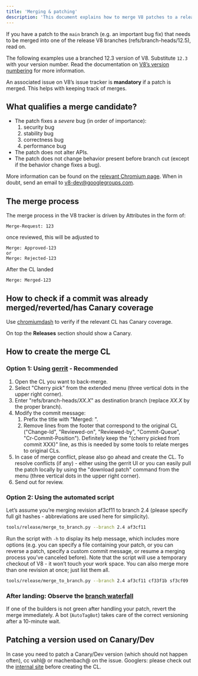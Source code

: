```yaml
---
title: 'Merging & patching'
description: 'This document explains how to merge V8 patches to a release branch.'
---
```

If you have a patch to the `main` branch (e.g. an important bug fix) that needs to be merged into one of the release V8 branches (refs/branch-heads/12.5), read on.

The following examples use a branched 12.3 version of V8. Substitute `12.3` with your version number. Read the documentation on [V8’s version numbering](/docs/version-numbers) for more information.

An associated issue on V8’s issue tracker is **mandatory** if a patch is merged. This helps with keeping track of merges.

## What qualifies a merge candidate?

- The patch fixes a *severe* bug (in order of importance):
    1. security bug
    1. stability bug
    1. correctness bug
    1. performance bug
- The patch does not alter APIs.
- The patch does not change behavior present before branch cut (except if the behavior change fixes a bug).

More information can be found on the [relevant Chromium page](https://chromium.googlesource.com/chromium/src/+/HEAD/docs/process/merge_request.md). When in doubt, send an email to <v8-dev@googlegroups.com>.

## The merge process

The merge process in the V8 tracker is driven by Attributes in the form of:

```
Merge-Request: 123
```
once reviewed, this will be adjusted to
```
Merge: Approved-123
or
Merge: Rejected-123
```

After the CL landed
```
Merge: Merged-123
```

## How to check if a commit was already merged/reverted/has Canary coverage

Use [chromiumdash](https://chromiumdash.appspot.com/commit/) to verify if the relevant CL has Canary coverage.


On top the **Releases** section should show a Canary.

## How to create the merge CL

### Option 1: Using [gerrit](https://chromium-review.googlesource.com/) - Recommended


1. Open the CL you want to back-merge.
1. Select "Cherry pick" from the extended menu (three vertical dots in the upper right corner).
1. Enter "refs/branch-heads/*XX.X*" as destination branch (replace *XX.X* by the proper branch).
1. Modify the commit message:
   1. Prefix the title with "Merged: ".
   1. Remove lines from the footer that correspond to the original CL ("Change-Id", "Reviewed-on", "Reviewed-by", "Commit-Queue", "Cr-Commit-Position"). Definitely keep the "(cherry picked from commit XXX)" line, as this is needed by some tools to relate merges to original CLs.
1. In case of merge conflict, please also go ahead and create the CL. To resolve conflicts (if any) - either using the gerrit UI or you can easily pull the patch locally by using the "download patch" command from the menu (three vertical dots in the upper right corner).
1. Send out for review.

### Option 2: Using the automated script

Let’s assume you’re merging revision af3cf11 to branch 2.4 (please specify full git hashes - abbreviations are used here for simplicity).

```bash
tools/release/merge_to_branch.py --branch 2.4 af3cf11
```

Run the script with `-h` to display its help message, which includes more options (e.g. you can specify a file containing your patch, or you can reverse a patch, specify a custom commit message, or resume a merging process you’ve canceled before). Note that the script will use a temporary checkout of V8 - it won’t touch your work space. You can also merge more than one revision at once; just list them all.

```bash
tools/release/merge_to_branch.py --branch 2.4 af3cf11 cf33f1b sf3cf09
```

### After landing: Observe the [branch waterfall](https://ci.chromium.org/p/v8)

If one of the builders is not green after handling your patch, revert the merge immediately. A bot (`AutoTagBot`) takes care of the correct versioning after a 10-minute wait.

## Patching a version used on Canary/Dev

In case you need to patch a Canary/Dev version (which should not happen often), cc vahl@ or machenbach@ on the issue. Googlers: please check out the [internal site](http://g3doc/company/teams/v8/patching_a_version) before creating the CL.


